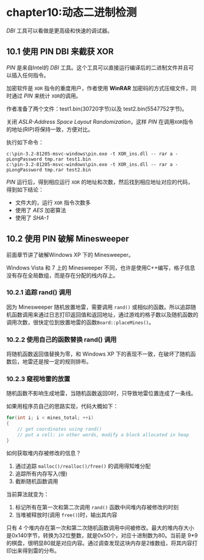 # chapter10:动态二进制检测
*DBI*  工具可以看做是更高级和快速的调试器。

## 10.1 使用 PIN DBI 来截获 XOR
*PIN* 是来自Intel的 *DBI* 工具。这个工具可以直接运行编译后的二进制文件并且可以插入任何指令。

加密软件是 `XOR` 指令的重度用户，作者使用 **WinRAR** 加密码的方式压缩文件，同时通过 *PIN* 来统计 `XOR`的调用。

作者准备了两个文件：test1.bin(30720字节)以及 test2.bin(5547752字节)。

关闭 *ASLR-Address Space Layout Randomization*，这样 *PIN* 在调用`XOR`指令的地址(RIP)将保持一致，方便对比。

执行如下命令：

```shell
c:\pin-3.2-81205-msvc-windows\pin.exe -t XOR_ins.dll -- rar a -pLongPassword tmp.rar test1.bin
c:\pin-3.2-81205-msvc-windows\pin.exe -t XOR_ins.dll -- rar a -pLongPassword tmp.rar test2.bin
```

*PIN* 运行后，得到相应运行 `XOR` 的地址和次数，然后找到相应地址对应的代码，得到如下结论：

* 文件大的，运行 `XOR` 指令次数多
* 使用了 *AES* 加密算法
* 使用了 *SHA-1* 

## 10.2 使用 PIN 破解 Minesweeper

前面章节讲了破解Windows XP 下的 Minesweeper。

Windows Vista 和 7 上的 Minesweeper 不同，也许是使用C++编写，格子信息没有存在全局数组，而是存在分配的栈内存上。

### 10.2.1 追踪 rand() 调用
因为 Minesweeper 随机放置地雷，需要调用 `rand()` 或相似的函数。所以追踪随机函数调用来通过日志打印返回值和返回地址，通过游戏的格子数以及随机函数的调用次数，很快定位到放置地雷的函数`Board::placeMines()`。

### 10.2.2 使用自己的函数替换 rand() 调用
将随机函数返回值替换为零，和 Windows XP 下的表现不一致，在破坏了随机函数后，地雷还是按一定的规则排布。

### 10.2.3 窥视地雷的放置
随机函数不影响生成地雷，当随机函数返回0时，只导致地雷位置连成了一条线。

如果用程序员自己的思路实现，代码大概如下：

```C++
for(int i; i < mines_total; ++i)
{
    // get coordinates using rand()
    // put a cell: in other words, modify a block allocated in heap
}
```

如何获取堆内存被修改的信息？

1) 通过追踪 `malloc()/realloc()/free()` 的调用得知堆分配
2) 追踪所有内存写入(慢)
3) 截断随机函数调用

当前算法就变为：

1) 标记所有在第一次和第二次调用 `rand()` 函数中间堆内存被修改的时刻
2) 当堆被释放时(调用 `free()`)时，输出其内容

只有 4 个堆内存在第一次和第二次随机函数调用中间被修改。最大的堆内存大小是0x140字节，转换为32位整数，就是0x50个，对应十进制数为80。当前是 9*9的棋盘，很明显80就是对应内容。通过调查发现这块内存是2维数组，将其内容打印出来得到雷的分布。